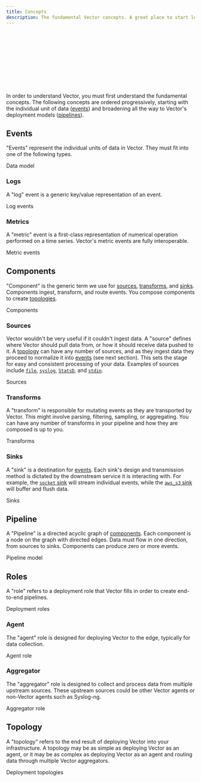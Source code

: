 ```yaml
---
title: Concepts
description: The fundamental Vector concepts. A great place to start learning about Vector.
---
```


<SVG src="/optimized_svg/concepts_687_357.svg" />

In order to understand Vector, you must first understand the fundamental
concepts. The following concepts are ordered progressively, starting with the
individual unit of data ([events](#events)) and broadening all the way to
Vector's deployment models ([pipelines](#pipelines)).

## Events

"Events" represent the individual units of data in Vector. They must fit into
one of the following types.

<Jump to="/docs/about/under-the-hood/architecture/data-model/">Data model</Jump>

### Logs

A "log" event is a generic key/value representation of an event.

<Jump to="/docs/about/under-the-hood/architecture/data-model/log/">Log events</Jump>

### Metrics

A "metric" event is a first-class representation of numerical operation
performed on a time series. Vector's metric events are fully interoperable.

<Jump to="/docs/about/under-the-hood/architecture/data-model/log/">Metric events</Jump>

## Components

"Component" is the generic term we use for [sources](#sources),
[transforms](#transforms), and [sinks](#sinks). Components ingest, transform,
and route events. You compose components to create [topologies](#topology).

<Jump to="/components/">Components</Jump>

### Sources

Vector wouldn't be very useful if it couldn't ingest data. A "source" defines
where Vector should pull data from, or how it should receive data pushed to it.
A [topology](#topology) can have any number of sources, and as they ingest data
they proceed to normalize it into [events](#events) \(see next section\). This sets the stage
for easy and consistent processing of your data. Examples of sources include
[`file`][docs.sources.file], [`syslog`][docs.sources.syslog],
[`StatsD`][docs.sources.statsd], and [`stdin`][docs.sources.stdin].

<Jump to="/docs/reference/configuration/sources/">Sources</Jump>

### Transforms

A "transform" is responsible for mutating events as they are transported by
Vector. This might involve parsing, filtering, sampling, or aggregating. You can
have any number of transforms in your pipeline and how they are composed is up
to you.

<Jump to="/docs/reference/configuration/transforms/">Transforms</Jump>

### Sinks

A "sink" is a destination for [events][docs.data-model]. Each sink's
design and transmission method is dictated by the downstream service it is
interacting with. For example, the [`socket` sink][docs.sinks.socket] will
stream individual events, while the [`aws_s3` sink][docs.sinks.aws_s3] will
buffer and flush data.

<Jump to="/docs/reference/configuration/sinks/">Sinks</Jump>

## Pipeline

A "Pipeline" is a directed acyclic graph of [components](#components). Each
component is a node on the graph with directed edges. Data must flow in one
direction, from sources to sinks. Components can produce zero or more events.

<Jump to="/docs/about/under-the-hood/architecture/pipeline-model/">Pipeline model</Jump>

## Roles

A "role" refers to a deployment role that Vector fills in order to create
end-to-end pipelines.

<Jump to="/docs/setup/deployment/roles/">Deployment roles</Jump>

### Agent

The "agent" role is designed for deploying Vector to the edge, typically for
data collection.

<Jump to="/docs/setup/deployment/roles/#agent">Agent role</Jump>

### Aggregator

The "aggregator" role is designed to collect and process data from multiple
upstream sources. These upstream sources could be other Vector agents or
non-Vector agents such as Syslog-ng.

<Jump to="/docs/setup/deployment/roles/#aggregator">Aggregator role</Jump>

## Topology

A "topology" refers to the end result of deploying Vector into your
infrastructure. A topology may be as simple as deploying
Vector as an agent, or it may be as complex as deploying Vector as an agent
and routing data through multiple Vector aggregators.

<Jump to="/docs/setup/deployment/topologies/">Deployment topologies</Jump>

[docs.data-model]: /docs/about/under-the-hood/architecture/data-model/
[docs.sinks.aws_s3]: /docs/reference/configuration/sinks/aws_s3/
[docs.sinks.socket]: /docs/reference/configuration/sinks/socket/
[docs.sources.file]: /docs/reference/configuration/sources/file/
[docs.sources.statsd]: /docs/reference/configuration/sources/statsd/
[docs.sources.stdin]: /docs/reference/configuration/sources/stdin/
[docs.sources.syslog]: /docs/reference/configuration/sources/syslog/
